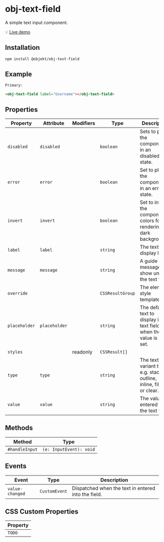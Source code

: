 # obj-text-field

A simple text input component.

&#128161; [Live demo](https://objektlabs.github.io/web-components/?path=/story/inputs-text-field)

## Installation
```sh
npm install @objekt/obj-text-field
```

## Example

```html
Primary:

<obj-text-field label="Username"></obj-text-field>
```

## Properties

| Property      | Attribute     | Modifiers | Type             | Description                                      |
|---------------|---------------|-----------|------------------|--------------------------------------------------|
| `disabled`    | `disabled`    |           | `boolean`        | Sets to place the component in an disabled state. |
| `error`       | `error`       |           | `boolean`        | Set to place the component in an error state.    |
| `invert`      | `invert`      |           | `boolean`        | Set to invert the component colors for rendering on dark backgrounds. |
| `label`       | `label`       |           | `string`         | The text field display label.                    |
| `message`     | `message`     |           | `string`         | A guide message to show under the text field.    |
| `override`    |               |           | `CSSResultGroup` | The element style template.                      |
| `placeholder` | `placeholder` |           | `string`         | The default text to display in the text field when the value is not set. |
| `styles`      |               | readonly  | `CSSResult[]`    |                                                  |
| `type`        | `type`        |           | `string`         | The text field variant type, e.g. stack, outline, inline, filled, or clear. |
| `value`       | `value`       |           | `string`         | The value entered into the text field.           |

## Methods

| Method         | Type                    |
|----------------|-------------------------|
| `#handleInput` | `(e: InputEvent): void` |

## Events

| Event           | Type          | Description                                      |
|-----------------|---------------|--------------------------------------------------|
| `value-changed` | `CustomEvent` | Dispatched when the text in entered into the field. |

## CSS Custom Properties

| Property |
|----------|
| `TODO`   |
